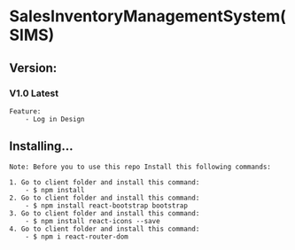 # SalesInventoryManagementSystem(SIMS)

## Version: 

### V1.0 Latest
    Feature: 
        - Log in Design 

 







## Installing...
    Note: Before you to use this repo Install this following commands:

    1. Go to client folder and install this command: 
        - $ npm install
    2. Go to client folder and install this command: 
        - $ npm install react-bootstrap bootstrap
    3. Go to client folder and install this command: 
        - $ npm install react-icons --save
    4. Go to client folder and install this command: 
        - $ npm i react-router-dom
